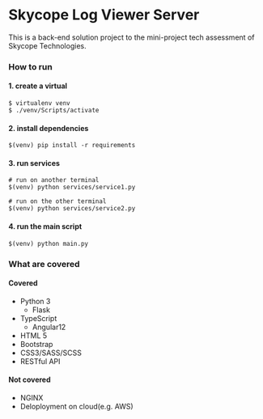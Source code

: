 # Skycope Log Viewer Server

This is a back-end solution project to the mini-project tech assessment of Skycope Technologies.

### How to run

#### 1. create a virtual

```
$ virtualenv venv
$ ./venv/Scripts/activate
```

#### 2. install dependencies

```
$(venv) pip install -r requirements
```

#### 3. run services


```
# run on another terminal
$(venv) python services/service1.py
```

```
# run on the other terminal
$(venv) python services/service2.py
```

#### 4. run the main script

```
$(venv) python main.py
```

### What are covered
#### Covered
- Python 3
    - Flask
- TypeScript
    - Angular12
- HTML 5
- Bootstrap
- CSS3/SASS/SCSS
- RESTful API

#### Not covered

- NGINX
- Deloployment on cloud(e.g. AWS)
